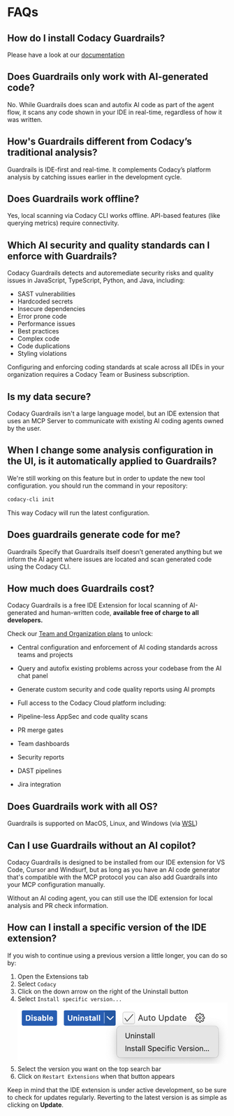 # FAQs

## How do I install Codacy Guardrails?
Please have a look at our [documentation](codacy-guardrails-getting-started.md)

## Does Guardrails only work with AI-generated code?
No. While Guardrails does scan and autofix AI code as part of the agent flow, it scans any code shown in your IDE in real-time, regardless of how it was written.

## How's Guardrails different from Codacy’s traditional analysis?
Guardrails is IDE-first and real-time. It complements Codacy’s platform analysis by catching issues earlier in the development cycle.

## Does Guardrails work offline?
Yes, local scanning via Codacy CLI works offline. API-based features (like querying metrics) require connectivity.

## Which AI security and quality standards can I enforce with Guardrails?
Codacy Guardrails detects and autoremediate security risks and quality issues in JavaScript, TypeScript, Python, and Java, including:


-  SAST vulnerabilities
-  Hardcoded secrets
-  Insecure dependencies
-  Error prone code
-  Performance issues
-  Best practices
-  Complex code
-  Code duplications
-  Styling violations

Configuring and enforcing coding standards at scale across all IDEs in your organization requires a Codacy Team or Business subscription.

## Is my data secure?
Codacy Guardrails isn't a large language model, but an IDE extension that uses an MCP Server to communicate with existing AI coding agents owned by the user.

## When I change some analysis configuration in the UI, is it automatically applied to Guardrails?
We're still working on this feature but in order to update the new tool configuration. you should run the command in your repository:

``` bash
codacy-cli init
```

This way Codacy will run the latest configuration.

## Does guardrails generate code for me?
Guardrails Specify that Guardrails itself doesn’t generated anything but we inform the AI agent where issues are located and scan generated code using the Codacy CLI.

## How much does Guardrails cost?
Codacy Guardrails is a free IDE Extension for local scanning of AI-generated and human-written code, **available free of charge to all developers.**

Check our [Team and Organization plans](https://www.codacy.com/pricing) to unlock:


-  Central configuration and enforcement of AI coding standards across teams and projects
-  Query and autofix existing problems across your codebase from the AI chat panel
-  Generate custom security and code quality reports using AI prompts
-  Full access to the Codacy Cloud platform including:

-   Pipeline-less AppSec and code quality scans
-   PR merge gates
-   Team dashboards
-   Security reports
-   DAST pipelines
-   Jira integration

## Does Guardrails work with all OS?
Guardrails is supported on MacOS, Linux, and Windows (via [WSL](https://learn.microsoft.com/en-us/windows/wsl/install))

## Can I use Guardrails without an AI copilot?
Codacy Guardrails is designed to be installed from our IDE extension for VS Code, Cursor and Windsurf, but as long as you have an AI code generator that's compatible with the MCP protocol you can also add Guardrails into your MCP configuration manually.

Without an AI coding agent, you can still use the IDE extension for local analysis and PR check information.

## How can I install a specific version of the IDE extension?

If you wish to continue using a previous version a little longer, you can do so by:
1. Open the Extensions tab
2. Select `Codacy`
3. Click on the down arrow on the right of the Uninstall button
4. Select `Install specific version...`
   ![install specific version](images/install-specific-version.png)
5. Select the version you want on the top search bar
6. Click on `Restart Extensions` when that button appears

Keep in mind that the IDE extension is under active development, so be sure to check for updates regularly. Reverting to the latest version is as simple as clicking on **Update**.
